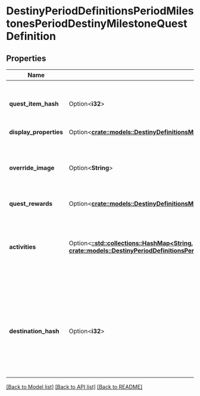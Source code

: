 # DestinyPeriodDefinitionsPeriodMilestonesPeriodDestinyMilestoneQuestDefinition

## Properties

Name | Type | Description | Notes
------------ | ------------- | ------------- | -------------
**quest_item_hash** | Option<**i32**> | The item representing this Milestone quest. Use this hash to look up the DestinyInventoryItemDefinition for the quest to find its steps and human readable data. | [optional]
**display_properties** | Option<[**crate::models::DestinyDefinitionsMilestonesDestinyMilestoneQuestDefinitionDisplayProperties**](Destiny_Definitions_Milestones_DestinyMilestoneQuestDefinition_displayProperties.md)> |  | [optional]
**override_image** | Option<**String**> | If populated, this image can be shown instead of the generic milestone's image when this quest is live, or it can be used to show a background image for the quest itself that differs from that of the Activity or the Milestone. | [optional]
**quest_rewards** | Option<[**crate::models::DestinyDefinitionsMilestonesDestinyMilestoneQuestDefinitionQuestRewards**](Destiny_Definitions_Milestones_DestinyMilestoneQuestDefinition_questRewards.md)> |  | [optional]
**activities** | Option<[**::std::collections::HashMap<String, crate::models::DestinyPeriodDefinitionsPeriodMilestonesPeriodDestinyMilestoneActivityDefinition>**](Destiny.Definitions.Milestones.DestinyMilestoneActivityDefinition.md)> | The full set of all possible \"conceptual activities\" that are related to this Milestone. Tiers or alternative modes of play within these conceptual activities will be defined as sub-entities. Keyed by the Conceptual Activity Hash. Use the key to look up DestinyActivityDefinition. | [optional]
**destination_hash** | Option<**i32**> | Sometimes, a Milestone's quest is related to an entire Destination rather than a specific activity. In that situation, this will be the hash of that Destination. Hotspots are currently the only Milestones that expose this data, but that does not preclude this data from being returned for other Milestones in the future. | [optional]

[[Back to Model list]](../README.md#documentation-for-models) [[Back to API list]](../README.md#documentation-for-api-endpoints) [[Back to README]](../README.md)


